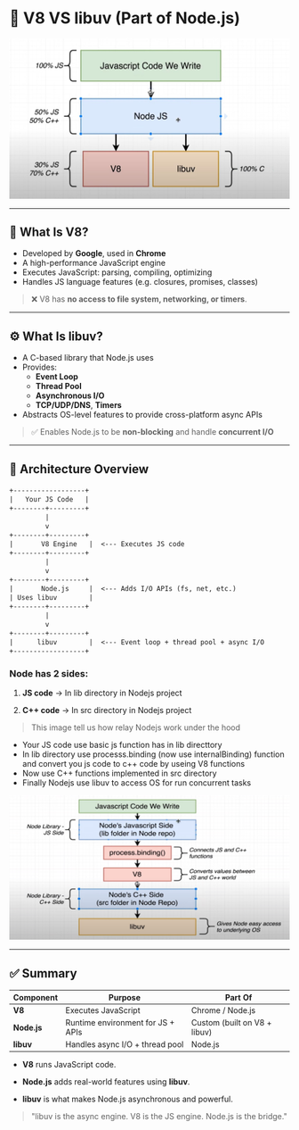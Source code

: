 # 🔧 V8 VS libuv (Part of Node.js)

![](https://github.com/amirkangarloo/document/blob/main/Nodejs/v8-vs-libuv/img/01.jpg?raw=true)

---

## 🧠 What Is V8?

- Developed by **Google**, used in **Chrome**
- A high-performance JavaScript engine
- Executes JavaScript: parsing, compiling, optimizing
- Handles JS language features (e.g. closures, promises, classes)

> ❌ V8 has **no access to file system, networking, or timers**.

---

## ⚙️ What Is libuv?

- A C-based library that Node.js uses
- Provides:
  - **Event Loop**
  - **Thread Pool**
  - **Asynchronous I/O**
  - **TCP/UDP/DNS**, **Timers**
- Abstracts OS-level features to provide cross-platform async APIs

> ✅ Enables Node.js to be **non-blocking** and handle **concurrent I/O**

---

## 🔄 Architecture Overview

```text
+------------------+
|   Your JS Code   |
+--------+---------+
         |
         v
+--------+---------+
|       V8 Engine   |  <--- Executes JS code
+--------+---------+
         |
         v
+--------+---------+
|       Node.js     |  <--- Adds I/O APIs (fs, net, etc.)
| Uses libuv        |
+--------+---------+
         |
         v
+--------+---------+
|      libuv        |  <--- Event loop + thread pool + async I/O
+------------------+
```
### Node has 2 sides:

1. **JS code** -> In lib directory in Nodejs project

2. **C++ code** -> In src directory in Nodejs project

> This image tell us how relay Nodejs work under the hood

- Your JS code use basic js function has in lib directtory
- In lib directory use processs.binding (now use internalBinding) function and convert you js code to c++ code by useing V8 functions
- Now use C++ functions implemented in src directory
- Finally Nodejs use libuv to access OS for run concurrent tasks

![](https://github.com/amirkangarloo/document/blob/main/Nodejs/v8-vs-libuv/img/02.png)

---

## ✅ Summary

| Component   | Purpose                           | Part Of                      |
| ----------- | --------------------------------- | ---------------------------- |
| **V8**      | Executes JavaScript               | Chrome / Node.js             |
| **Node.js** | Runtime environment for JS + APIs | Custom (built on V8 + libuv) |
| **libuv**   | Handles async I/O + thread pool   | Node.js                      |


- **V8** runs JavaScript code.

- **Node.js** adds real-world features using **libuv**.

- **libuv** is what makes Node.js asynchronous and powerful.


> "libuv is the async engine. V8 is the JS engine. Node.js is the bridge."

